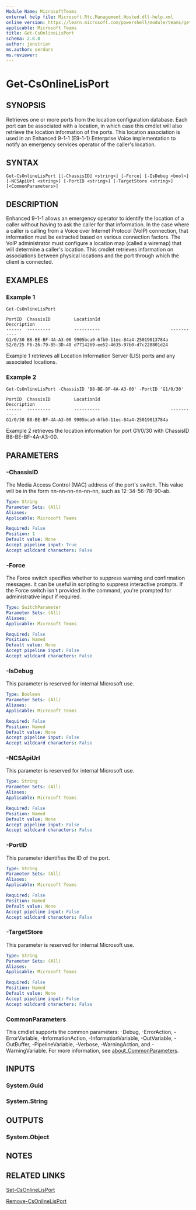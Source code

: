 ```yaml
---
Module Name: MicrosoftTeams
external help file: Microsoft.Rtc.Management.Hosted.dll-help.xml
online version: https://learn.microsoft.com/powershell/module/teams/get-csonlinelisport
applicable: Microsoft Teams
title: Get-CsOnlineLisPort
schema: 2.0.0
author: jenstrier
ms.author: serdars
ms.reviewer:
---
```


# Get-CsOnlineLisPort

## SYNOPSIS
Retrieves one or more ports from the location configuration database. Each port can be associated with a location, in which case this cmdlet will also retrieve the location information of the ports. This location association is used in an Enhanced 9-1-1 (E9-1-1) Enterprise Voice implementation to notify an emergency services operator of the caller's location.

## SYNTAX

```
Get-CsOnlineLisPort [[-ChassisID] <string>] [-Force] [-IsDebug <bool>] [-NCSApiUrl <string>] [-PortID <string>] [-TargetStore <string>] [<CommonParameters>]
```

## DESCRIPTION
Enhanced 9-1-1 allows an emergency operator to identify the location of a caller without having to ask the caller for that information. In the case where a caller is calling from a Voice over Internet Protocol (VoIP) connection, that information must be extracted based on various connection factors. The VoIP administrator must configure a location map (called a wiremap) that will determine a caller's location. This cmdlet retrieves information on associations between physical locations and the port through which the client is connected.

## EXAMPLES

### Example 1
```
Get-CsOnlineLisPort
```
```output
PortID  ChassisID         LocationId                           Description
------  ---------         ----------                           -----------
G1/0/30 B8-BE-BF-4A-A3-00 9905bca0-6fb0-11ec-84a4-25019013784a
S2/0/25 F6-26-79-B5-3D-49 d7714269-ee52-4635-97b0-d7c228801d24
```

Example 1 retrieves all Location Information Server (LIS) ports and any associated locations.

### Example 2
```
Get-CsOnlineLisPort -ChassisID 'B8-BE-BF-4A-A3-00' -PortID 'G1/0/30'
```
```output
PortID  ChassisID         LocationId                           Description
------  ---------         ----------                           -----------
G1/0/30 B8-BE-BF-4A-A3-00 9905bca0-6fb0-11ec-84a4-25019013784a
```

Example 2 retrieves the location information for port G1/0/30 with ChassisID B8-BE-BF-4A-A3-00.

## PARAMETERS

### -ChassisID
The Media Access Control (MAC) address of the port's switch. This value will be in the form nn-nn-nn-nn-nn-nn, such as 12-34-56-78-90-ab.

```yaml
Type: String
Parameter Sets: (All)
Aliases:
Applicable: Microsoft Teams

Required: False
Position: 1
Default value: None
Accept pipeline input: True
Accept wildcard characters: False
```

### -Force
The Force switch specifies whether to suppress warning and confirmation messages.
It can be useful in scripting to suppress interactive prompts.
If the Force switch isn't provided in the command, you're prompted for administrative input if required.

```yaml
Type: SwitchParameter
Parameter Sets: (All)
Aliases:
Applicable: Microsoft Teams

Required: False
Position: Named
Default value: None
Accept pipeline input: False
Accept wildcard characters: False
```

### -IsDebug
This parameter is reserved for internal Microsoft use.

```yaml
Type: Boolean
Parameter Sets: (All)
Aliases:
Applicable: Microsoft Teams

Required: False
Position: Named
Default value: None
Accept pipeline input: False
Accept wildcard characters: False
```

### -NCSApiUrl
This parameter is reserved for internal Microsoft use.

```yaml
Type: String
Parameter Sets: (All)
Aliases:
Applicable: Microsoft Teams

Required: False
Position: Named
Default value: None
Accept pipeline input: False
Accept wildcard characters: False
```

### -PortID
This parameter identifies the ID of the port.

```yaml
Type: String
Parameter Sets: (All)
Aliases:
Applicable: Microsoft Teams

Required: False
Position: Named
Default value: None
Accept pipeline input: False
Accept wildcard characters: False
```

### -TargetStore
This parameter is reserved for internal Microsoft use.

```yaml
Type: String
Parameter Sets: (All)
Aliases:
Applicable: Microsoft Teams

Required: False
Position: Named
Default value: None
Accept pipeline input: False
Accept wildcard characters: False
```

### CommonParameters
This cmdlet supports the common parameters: -Debug, -ErrorAction, -ErrorVariable, -InformationAction, -InformationVariable, -OutVariable, -OutBuffer, -PipelineVariable, -Verbose, -WarningAction, and -WarningVariable. For more information, see [about_CommonParameters](https://go.microsoft.com/fwlink/?LinkID=113216).

## INPUTS

### System.Guid

### System.String

## OUTPUTS

### System.Object

## NOTES

## RELATED LINKS

[Set-CsOnlineLisPort](Set-CsOnlineLisPort.md)

[Remove-CsOnlineLisPort](Remove-CsOnlineLisPort.md)
